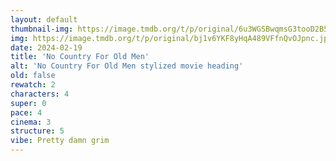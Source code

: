 ```yaml
---
layout: default
thumbnail-img: https://image.tmdb.org/t/p/original/6u3WGSBwqmsG3tooD2B5eMKkxKU.png
img: https://image.tmdb.org/t/p/original/bj1v6YKF8yHqA489VFfnQvOJpnc.jpg
date: 2024-02-19
title: 'No Country For Old Men'
alt: 'No Country For Old Men stylized movie heading'
old: false
rewatch: 2
characters: 4
super: 0
pace: 4
cinema: 3
structure: 5
vibe: Pretty damn grim
---
```

